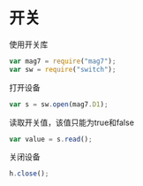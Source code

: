 # 开关

使用开关库

```js
var mag7 = require("mag7");
var sw = require("switch");
```

打开设备

```js
var s = sw.open(mag7.D1);
```

读取开关值，该值只能为true和false

```js
var value = s.read();
```

关闭设备

```js
h.close();
```




